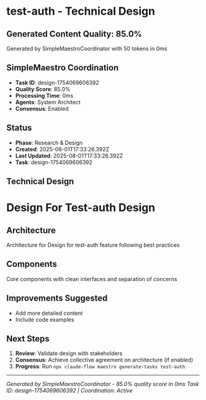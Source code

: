 # test-auth - Technical Design

## Generated Content Quality: 85.0%
Generated by SimpleMaestroCoordinator with 50 tokens in 0ms

## SimpleMaestro Coordination
- **Task ID**: design-1754069606392
- **Quality Score**: 85.0%
- **Processing Time**: 0ms
- **Agents**: System Architect
- **Consensus**: Enabled

## Status
- **Phase**: Research & Design
- **Created**: 2025-08-01T17:33:26.392Z
- **Last Updated**: 2025-08-01T17:33:26.392Z
- **Task**: design-1754069606392

## Technical Design
# Design For Test-auth Design

## Architecture
Architecture for Design for test-auth feature following best practices

## Components
Core components with clean interfaces and separation of concerns

## Improvements Suggested
- Add more detailed content
- Include code examples

## Next Steps
1. **Review**: Validate design with stakeholders
2. **Consensus**: Achieve collective agreement on architecture (if enabled)
3. **Progress**: Run `npx claude-flow maestro generate-tasks test-auth`

---
*Generated by SimpleMaestroCoordinator - 85.0% quality score in 0ms*
*Task ID: design-1754069606392 | Coordination: Active*
